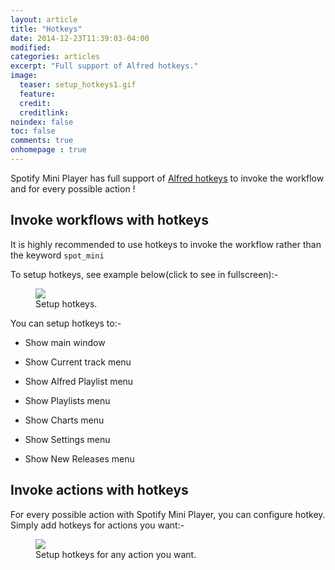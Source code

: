 ```yaml
---
layout: article
title: "Hotkeys"
date: 2014-12-23T11:39:03-04:00
modified:
categories: articles
excerpt: "Full support of Alfred hotkeys."
image:
  teaser: setup_hotkeys1.gif
  feature:
  credit:
  creditlink:
noindex: false
toc: false
comments: true
onhomepage : true
---
```


Spotify Mini Player has full support of [Alfred hotkeys](http://support.alfredapp.com/workflows:config:triggers-hotkey) to invoke the workflow and for every possible action !

## Invoke workflows with hotkeys

It is highly recommended to use hotkeys to invoke the workflow rather than the keyword `spot_mini`

To setup hotkeys, see example below(click to see in fullscreen):-

<figure>
	<a href="{{ site.url }}/images/setup_hotkeys1.gif"><img src="{{ site.url }}/images/setup_hotkeys1.gif"></a>
	<figcaption>Setup hotkeys.</figcaption>
</figure>

You can setup hotkeys to:-

* Show main window

* Show Current track menu

* Show Alfred Playlist menu

* Show Playlists menu

* Show Charts menu

* Show Settings menu

* Show New Releases menu



## Invoke actions with hotkeys

For every possible action with Spotify Mini Player, you can configure hotkey.
Simply add hotkeys for actions you want:-

<figure>
	<a href="{{ site.url }}/images/setup_hotkeys2.jpg"><img src="{{ site.url }}/images/setup_hotkeys2.jpg"></a>
	<figcaption>Setup hotkeys for any action you want.</figcaption>
</figure>